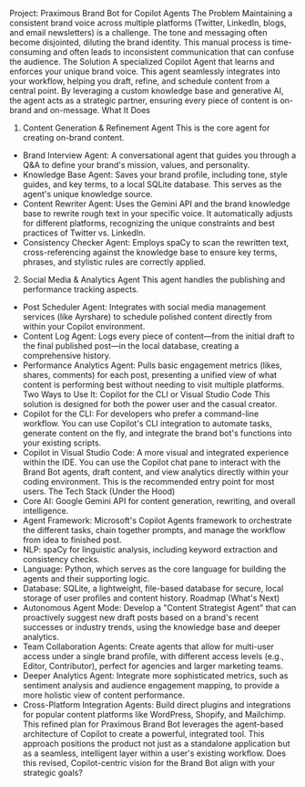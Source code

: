 Project: Praximous Brand Bot for Copilot Agents
The Problem
Maintaining a consistent brand voice across multiple platforms (Twitter, LinkedIn, blogs, and email newsletters) is a challenge. The tone and messaging often become disjointed, diluting the brand identity. This manual process is time-consuming and often leads to inconsistent communication that can confuse the audience.
The Solution
A specialized Copilot Agent that learns and enforces your unique brand voice. This agent seamlessly integrates into your workflow, helping you draft, refine, and schedule content from a central point. By leveraging a custom knowledge base and generative AI, the agent acts as a strategic partner, ensuring every piece of content is on-brand and on-message.
What It Does
1. Content Generation & Refinement Agent
This is the core agent for creating on-brand content.
 * Brand Interview Agent: A conversational agent that guides you through a Q&A to define your brand's mission, values, and personality.
 * Knowledge Base Agent: Saves your brand profile, including tone, style guides, and key terms, to a local SQLite database. This serves as the agent's unique knowledge source.
 * Content Rewriter Agent: Uses the Gemini API and the brand knowledge base to rewrite rough text in your specific voice. It automatically adjusts for different platforms, recognizing the unique constraints and best practices of Twitter vs. LinkedIn.
 * Consistency Checker Agent: Employs spaCy to scan the rewritten text, cross-referencing against the knowledge base to ensure key terms, phrases, and stylistic rules are correctly applied.
2. Social Media & Analytics Agent
This agent handles the publishing and performance tracking aspects.
 * Post Scheduler Agent: Integrates with social media management services (like Ayrshare) to schedule polished content directly from within your Copilot environment.
 * Content Log Agent: Logs every piece of content—from the initial draft to the final published post—in the local database, creating a comprehensive history.
 * Performance Analytics Agent: Pulls basic engagement metrics (likes, shares, comments) for each post, presenting a unified view of what content is performing best without needing to visit multiple platforms.
Two Ways to Use It: Copilot for the CLI or Visual Studio Code
This solution is designed for both the power user and the casual creator.
 * Copilot for the CLI: For developers who prefer a command-line workflow. You can use Copilot's CLI integration to automate tasks, generate content on the fly, and integrate the brand bot's functions into your existing scripts.
 * Copilot in Visual Studio Code: A more visual and integrated experience within the IDE. You can use the Copilot chat pane to interact with the Brand Bot agents, draft content, and view analytics directly within your coding environment. This is the recommended entry point for most users.
The Tech Stack (Under the Hood)
 * Core AI: Google Gemini API for content generation, rewriting, and overall intelligence.
 * Agent Framework: Microsoft's Copilot Agents framework to orchestrate the different tasks, chain together prompts, and manage the workflow from idea to finished post.
 * NLP: spaCy for linguistic analysis, including keyword extraction and consistency checks.
 * Language: Python, which serves as the core language for building the agents and their supporting logic.
 * Database: SQLite, a lightweight, file-based database for secure, local storage of user profiles and content history.
Roadmap (What's Next)
 * Autonomous Agent Mode: Develop a "Content Strategist Agent" that can proactively suggest new draft posts based on a brand's recent successes or industry trends, using the knowledge base and deeper analytics.
 * Team Collaboration Agents: Create agents that allow for multi-user access under a single brand profile, with different access levels (e.g., Editor, Contributor), perfect for agencies and larger marketing teams.
 * Deeper Analytics Agent: Integrate more sophisticated metrics, such as sentiment analysis and audience engagement mapping, to provide a more holistic view of content performance.
 * Cross-Platform Integration Agents: Build direct plugins and integrations for popular content platforms like WordPress, Shopify, and Mailchimp.
This refined plan for Praximous Brand Bot leverages the agent-based architecture of Copilot to create a powerful, integrated tool. This approach positions the product not just as a standalone application but as a seamless, intelligent layer within a user's existing workflow.
Does this revised, Copilot-centric vision for the Brand Bot align with your strategic goals?
